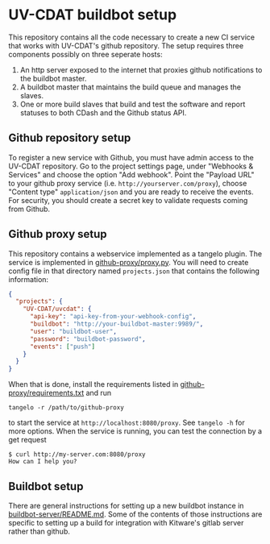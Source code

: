 UV-CDAT buildbot setup
======================

This repository contains all the code necessary to create a new CI
service that works with UV-CDAT's github repository.  The setup
requires three components possibly on three seperate hosts:

1. An http server exposed to the internet that proxies github notifications
   to the buildbot master.
2. A buildbot master that maintains the build queue and manages the slaves.
3. One or more build slaves that build and test the software and report
   statuses to both CDash and the Github status API.


Github repository setup
-----------------------

To register a new service with Github, you must have admin access to the
UV-CDAT repository.  Go to the project settings page, under "Webhooks & Services"
and choose the option "Add webhook".  Point the "Payload URL" to your github proxy
service (i.e. `http://yourserver.com/proxy`),
choose "Content type" `application/json` and you are ready to receive the events.
For security, you should create a secret key to validate requests coming from Github.

Github proxy setup
------------------

This repository contains a webservice implemented as a tangelo plugin.  The
service is implemented in [github-proxy/proxy.py](github-proxy/proxy.py).  You
will need to create config file in that directory named `projects.json` that
contains the following information:

```json
{
  "projects": {
    "UV-CDAT/uvcdat": {
      "api-key": "api-key-from-your-webhook-config",
      "buildbot": "http://your-buildbot-master:9989/",
      "user": "buildbot-user",
      "password": "buildbot-password",
      "events": ["push"]
    }
  }
}
```

When that is done, install the requirements listed in [github-proxy/requirements.txt](github-proxy/requirements.txt)
and run
```
tangelo -r /path/to/github-proxy
```
to start the service at `http://localhost:8080/proxy`.  See `tangelo -h` for more options.  When the service is running, you can test the connection by a get request
```
$ curl http://my-server.com:8080/proxy
How can I help you?
```

Buildbot setup
--------------

There are general instructions for setting up a new buildbot instance in
[buildbot-server/README.md](buildbot-server/README.md).  Some of the contents
of those instructions are specific to setting up a build for integration
with Kitware's gitlab server rather than github.  

